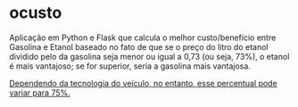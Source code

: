 # ocusto
Aplicação em Python e Flask que calcula o melhor custo/benefício entre Gasolina e Etanol baseado no fato de que se o preço do litro do etanol dividido pelo da gasolina seja menor ou igual a 0,73 (ou seja, 73%), o etanol é mais vantajoso; se for superior, seria a gasolina mais vantajosa.

[Dependendo da tecnologia do veículo, no entanto, esse percentual pode variar para 75%.](https://autopapo.uol.com.br/noticia/porcentagem-gasolina-ou-etanol/)
